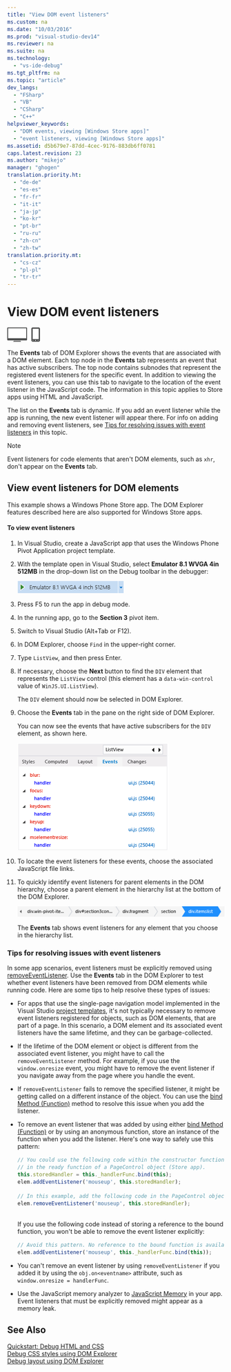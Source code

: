 ```yaml
---
title: "View DOM event listeners"
ms.custom: na
ms.date: "10/03/2016"
ms.prod: "visual-studio-dev14"
ms.reviewer: na
ms.suite: na
ms.technology: 
  - "vs-ide-debug"
ms.tgt_pltfrm: na
ms.topic: "article"
dev_langs: 
  - "FSharp"
  - "VB"
  - "CSharp"
  - "C++"
helpviewer_keywords: 
  - "DOM events, viewing [Windows Store apps]"
  - "event listeners, viewing [Windows Store apps]"
ms.assetid: d5b679e7-87dd-4cec-9176-883db6ff0781
caps.latest.revision: 23
ms.author: "mikejo"
manager: "ghogen"
translation.priority.ht: 
  - "de-de"
  - "es-es"
  - "fr-fr"
  - "it-it"
  - "ja-jp"
  - "ko-kr"
  - "pt-br"
  - "ru-ru"
  - "zh-cn"
  - "zh-tw"
translation.priority.mt: 
  - "cs-cz"
  - "pl-pl"
  - "tr-tr"
---
```

# View DOM event listeners
![Applies to Windows and Windows Phone](../codequality/media/windows_and_phone_content.png "windows_and_phone_content")  
  
 The **Events** tab of DOM Explorer shows the events that are associated with a DOM element. Each top node in the **Events** tab represents an event that has active subscribers. The top node contains subnodes that represent the registered event listeners for the specific event. In addition to viewing the event listeners, you can use this tab to navigate to the location of the event listener in the JavaScript code. The information in this topic applies to Store apps using HTML and JavaScript.  
  
 The list on the **Events** tab is dynamic. If you add an event listener while the app is running, the new event listener will appear there. For info on adding and removing event listeners, see [Tips for resolving issues with event listeners](#Tips) in this topic.  
  
> [!NOTE]
>  Event listeners for code elements that aren't DOM elements, such as `xhr`, don't appear on the **Events** tab.  
  
## View event listeners for DOM elements  
 This example shows a Windows Phone Store app. The DOM Explorer features described here are also supported for Windows Store apps.  
  
#### To view event listeners  
  
1.  In Visual Studio, create a JavaScript app that uses the Windows Phone Pivot Application project template.  
  
2.  With the template open in Visual Studio, select **Emulator 8.1 WVGA 4in 512MB** in the drop-down list on the Debug toolbar in the debugger:  
  
     ![Selecting a debug target](../debugger/media/js_dom_debug_target_emu.png "JS_DOM_Debug_Target_Emu")  
  
3.  Press F5 to run the app in debug mode.  
  
4.  In the running app, go to the **Section 3** pivot item.  
  
5.  Switch to Visual Studio (Alt+Tab or F12).  
  
6.  In DOM Explorer, choose `Find` in the upper-right corner.  
  
7.  Type `ListView`, and then press Enter.  
  
8.  If necessary, choose the **Next** button to find the `DIV` element that represents the `ListView` control (this element has a `data-win-control` value of `WinJS.UI.ListView`).  
  
     The `DIV` element should now be selected in DOM Explorer.  
  
9. Choose the **Events** tab in the pane on the right side of DOM Explorer.  
  
     You can now see the events that have active subscribers for the `DIV` element, as shown here.  
  
     ![Events Tab of the DOM Explorer](../debugger/media/js_dom_events.png "JS_DOM_Events")  
  
10. To locate the event listeners for these events, choose the associated JavaScript file links.  
  
11. To quickly identify event listeners for parent elements in the DOM hierarchy, choose a parent element in the hierarchy list at the bottom of the DOM Explorer.  
  
     ![Selecting parent elements in the DOM hierarchy](../debugger/media/js_dom_breadcrumbs.png "JS_DOM_Breadcrumbs")  
  
     The **Events** tab shows event listeners for any element that you choose in the hierarchy list.  
  
###  <a name="Tips"></a> Tips for resolving issues with event listeners  
 In some app scenarios, event listeners must be explicitly removed using [removeEventListener](http://msdn.microsoft.com/library/ie/ff975250\(v=vs.85\).aspx). Use the **Events** tab in the DOM Explorer to test whether event listeners have been removed from DOM elements while running code. Here are some tips to help resolve these types of issues:  
  
-   For apps that use the single-page navigation model implemented in the Visual Studio [project templates](http://msdn.microsoft.com/library/windows/apps/hh758331.aspx), it's not typically necessary to remove event listeners registered for objects, such as DOM elements, that are part of a page. In this scenario, a DOM element and its associated event listeners have the same lifetime, and they can be garbage-collected.  
  
-   If the lifetime of the DOM element or object is different from the associated event listener, you might have to call the `removeEventListener` method. For example, if you use the `window.onresize` event, you might have to remove the event listener if you navigate away from the page where you handle the event.  
  
-   If `removeEventListener` fails to remove the specified listener, it might be getting called on a different instance of the object. You can use the [bind Method (Function)](../Topic/bind%20Method%20\(Function\)%20\(JavaScript\).md) method to resolve this issue when you add the listener.  
  
-   To remove an event listener that was added by using either [bind Method (Function)](../Topic/bind%20Method%20\(Function\)%20\(JavaScript\).md) or by using an anonymous function, store an instance of the function when you add the listener. Here's one way to safely use this pattern:  
  
    ```javascript  
    // You could use the following code within the constructor function of an object, or  
    // in the ready function of a PageControl object (Store app).  
    this.storedHandler = this._handlerFunc.bind(this);  
    elem.addEventListener('mouseup', this.storedHandler);  
  
    // In this example, add the following code in the PageControl object's unload function.  
    elem.removeEventListener('mouseup', this.storedHandler);  
  
    ```  
  
     If you use the following code instead of storing a reference to the bound function, you won't be able to remove the event listener explicitly:  
  
    ```javascript  
    // Avoid this pattern. No reference to the bound function is available.  
    elem.addEventListener('mouseup', this._handlerFunc.bind(this));  
    ```  
  
-   You can't remove an event listener by using `removeEventListener` if you added it by using the `obj.on<eventname>` attribute, such as `window.onresize = handlerFunc`.  
  
-   Use the JavaScript memory analyzer to [JavaScript Memory](../profiling/javascript-memory.md) in your app. Event listeners that must be explicitly removed might appear as a memory leak.  
  
## See Also  
 [Quickstart: Debug HTML and CSS](../debugger/quickstart--debug-html-and-css.md)   
 [Debug CSS styles using DOM Explorer](../debugger/debug-css-styles-using-dom-explorer.md)   
 [Debug layout using DOM Explorer](../debugger/debug-layout-using-dom-explorer.md)